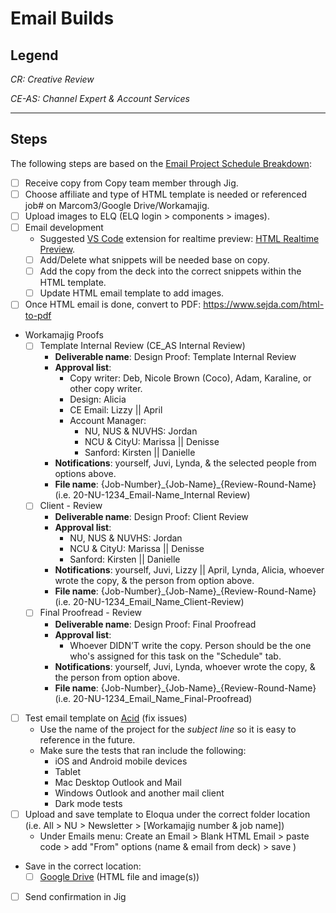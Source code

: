 # Email Builds

## Legend
*CR: Creative Review*

*CE-AS: Channel Expert & Account Services*

---

## Steps
The following steps are based on the [Email Project Schedule Breakdown](https://docs.google.com/spreadsheets/d/1-YDvSdWL7-4Rg9_A_a0Sr51ORVJpds756IwNvv0iFI4/edit#gid=0):
- [ ] Receive copy from Copy team member through Jig.
- [ ] Choose affiliate and type of HTML template is needed or referenced job# on Marcom3/Google Drive/Workamajig.
- [ ] Upload images to ELQ (ELQ login > components > images).
- [ ] Email development
	- Suggested [VS Code](https://code.visualstudio.com/) extension for realtime preview: [HTML Realtime Preview](https://marketplace.visualstudio.com/items?itemName=ty4z2008.html-preview#review-details).
	- [ ] Add/Delete what snippets will be needed base on copy.
	- [ ] Add the copy from the deck into the correct snippets within the HTML template.
	- [ ] Update HTML email template to add images.
- [ ] Once HTML email is done, convert to PDF: https://www.sejda.com/html-to-pdf
- Workamajig Proofs
	- [ ] Template Internal Review (CE_AS Internal Review)
		- **Deliverable name**: Design Proof: Template Internal Review
		- **Approval list**:
			- Copy writer: Deb, Nicole Brown (Coco), Adam, Karaline, or other copy writer.
			- Design: Alicia
			- CE Email: Lizzy || April
			- Account Manager:
				- NU, NUS & NUVHS: Jordan
				- NCU & CityU: Marissa || Denisse
				- Sanford: Kirsten || Danielle
		- **Notifications**: yourself, Juvi, Lynda, & the selected people from options above.
		- **File name**: {Job-Number}\_{Job-Name}\_{Review-Round-Name} (i.e. 20-NU-1234_Email-Name_Internal Review)
	- [ ] Client - Review
		- **Deliverable name**: Design Proof: Client Review
		- **Approval list**:
			- NU, NUS & NUVHS: Jordan
			- NCU & CityU: Marissa || Denisse
			- Sanford: Kirsten || Danielle
		- **Notifications**: yourself, Juvi, Lizzy || April, Lynda, Alicia, whoever wrote the copy, & the person from option above.
		- **File name**: {Job-Number}\_{Job-Name}\_{Review-Round-Name} (i.e. 20-NU-1234_Email_Name_Client-Review)
	- [ ] Final Proofread - Review
		- **Deliverable name**: Design Proof: Final Proofread
		- **Approval list**:
			- Whoever DIDN’T write the copy. Person should be the one who's assigned for this task on the "Schedule" tab.
		- **Notifications**: yourself, Juvi, Lynda, whoever wrote the copy, & the person from option above.
		- **File name**: {Job-Number}\_{Job-Name}\_{Review-Round-Name} (i.e. 20-NU-1234_Email_Name_Final-Proofread)
- [ ] Test email template on [Acid](https://www.emailonacid.com/) (fix issues)
	- Use the name of the project for the *subject line* so it is easy to reference in the future.
	- Make sure the tests that ran include the following:
		- iOS and Android mobile devices
		- Tablet
		- Mac Desktop Outlook and Mail
		- Windows Outlook and another mail client
		- Dark mode tests
- [ ] Upload and save template to Eloqua under the correct folder location (i.e. All > NU > Newsletter > [Workamajig number & job name])
	- Under Emails menu: Create an Email > Blank HTML Email > paste code > add "From" options (name & email from deck) > save )
- Save in the correct location:
	- [ ] [Google Drive](https://drive.google.com/drive/folders/1QmKy2TpwRX23dFknkixXDEHUb_eAkcdY?usp=sharing) (HTML file and image(s))
- [ ] Send confirmation in Jig
